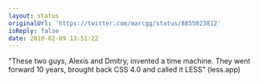 ```yaml
---
layout: status
originalUrl: 'https://twitter.com/marcgg/status/8855023812'
isReply: false
date: 2010-02-09 13:51:22
---
```


"These two guys, Alexis and Dmitry, invented a time machine. They went forward 10 years, brought back CSS 4.0 and called it LESS" (less.app)
